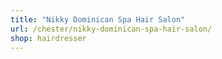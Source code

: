 ```yaml
---
title: "Nikky Dominican Spa Hair Salon"
url: /chester/nikky-dominican-spa-hair-salon/
shop: hairdresser
---
```


